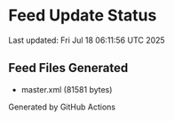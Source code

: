 # Feed Update Status
Last updated: Fri Jul 18 06:11:56 UTC 2025

## Feed Files Generated
- master.xml (81581 bytes)

Generated by GitHub Actions
